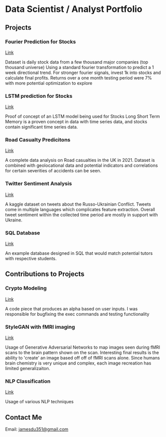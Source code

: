 # Data Scientist / Analyst Portfolio

## Projects


### Fourier Prediction for Stocks

[Link](https://github.com/jamesdu351/Fourier-Prediction)

Dataset is daily stock data from a few thousand major companies (top thousand universe)
Using a standard fourier transformation to predict a 1 week directional trend.
For stronger fourier signals, invest 1k into stocks and calculate final profits.
Returns over a one month testing period were 7% with more potential optimization to explore


### LSTM prediction for Stocks

[Link](https://github.com/jamesdu351/LSTM-Stocks)

Proof of concept of an LSTM model being used for Stocks
Long Short Term Memory is a proven concept in data with time series data, and stocks contain significant time series data.


### Road Casualty Predicitons

[Link](https://github.com/jamesdu351/Road-Casualty)

A complete data analysis on Road casualties in the UK in 2021.
Dataset is combined with geolocational data and potential indicators and correlations for certain severities of accidents can be seen.


### Twitter Sentiment Analysis

[Link](https://github.com/jamesdu351/Twitter-sentiment-analysis)

A kaggle dataset on tweets about the Russo-Ukrainian Conflict.
Tweets come in multiple languages which complicates feature extraction.
Overall tweet sentiment within the collected time period are mostly in support with Ukraine.


### SQL Database

[Link](https://github.com/jamesdu351/Tutor-match)

An example database designed in SQL that would match potential tutors with respective students. 


## Contributions to Projects

### Crypto Modeling

[Link](https://github.com/jamesdu351/Crypto-Modeling)

A code piece that produces an alpha based on user inputs.
I was responsible for bugfixing the exec commands and testing functionality


### StyleGAN with fMRI imaging

[Link](https://github.com/ucsb-ds-capstone-2022/ucsb-ds-capstone-2022.github.io)

Usage of Generative Adversarial Networks to map images seen during fMRI scans to the brain pattern shown on the scan.
Interesting final results is the ability to 'create' an image based off off of fMRI scans alone.
Since humans brain chemistry is very unique and complex, each image recreation has limited generalizaiton.

### NLP Classification

[Link](https://github.com/jamesdu351/NLP-Classificaiton)

Usage of various NLP techniques 

## Contact Me
Email: jamesdu351@gmail.com


